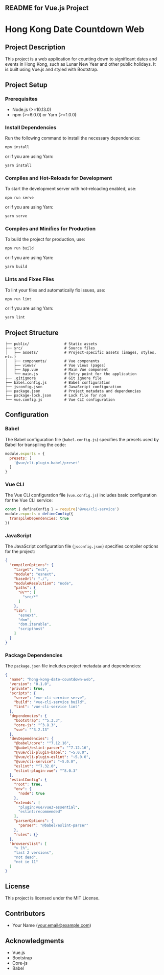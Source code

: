 
## README for Vue.js Project

# Hong Kong Date Countdown Web

## Project Description

This project is a web application for counting down to significant dates and events in Hong Kong, such as Lunar New Year and other public holidays. It is built using Vue.js and styled with Bootstrap.

## Project Setup

### Prerequisites

- Node.js (>=10.13.0)
- npm (>=6.0.0) or Yarn (>=1.0.0)

### Install Dependencies

Run the following command to install the necessary dependencies:

```bash
npm install
```

or if you are using Yarn:

```bash
yarn install
```

### Compiles and Hot-Reloads for Development

To start the development server with hot-reloading enabled, use:

```bash
npm run serve
```

or if you are using Yarn:

```bash
yarn serve
```

### Compiles and Minifies for Production

To build the project for production, use:

```bash
npm run build
```

or if you are using Yarn:

```bash
yarn build
```

### Lints and Fixes Files

To lint your files and automatically fix issues, use:

```bash
npm run lint
```

or if you are using Yarn:

```bash
yarn lint
```

## Project Structure

```
├── public/                # Static assets
├── src/                   # Source files
│   ├── assets/            # Project-specific assets (images, styles, etc.)
│   ├── components/        # Vue components
│   ├── views/             # Vue views (pages)
│   ├── App.vue            # Main Vue component
│   └── main.js            # Entry point for the application
├── .gitignore             # Git ignore file
├── babel.config.js        # Babel configuration
├── jsconfig.json          # JavaScript configuration
├── package.json           # Project metadata and dependencies
├── package-lock.json      # Lock file for npm
└── vue.config.js          # Vue CLI configuration
```

## Configuration

### Babel

The Babel configuration file (`babel.config.js`) specifies the presets used by Babel for transpiling the code:

```javascript
module.exports = {
  presets: [
    '@vue/cli-plugin-babel/preset'
  ]
}
```

### Vue CLI

The Vue CLI configuration file (`vue.config.js`) includes basic configuration for the Vue CLI service:

```javascript
const { defineConfig } = require('@vue/cli-service')
module.exports = defineConfig({
  transpileDependencies: true
})
```

### JavaScript

The JavaScript configuration file (`jsconfig.json`) specifies compiler options for the project:

```json
{
  "compilerOptions": {
    "target": "es5",
    "module": "esnext",
    "baseUrl": "./",
    "moduleResolution": "node",
    "paths": {
      "@/*": [
        "src/*"
      ]
    },
    "lib": [
      "esnext",
      "dom",
      "dom.iterable",
      "scripthost"
    ]
  }
}
```

### Package Dependencies

The `package.json` file includes project metadata and dependencies:

```json
{
  "name": "hong-kong-date-countdown-web",
  "version": "0.1.0",
  "private": true,
  "scripts": {
    "serve": "vue-cli-service serve",
    "build": "vue-cli-service build",
    "lint": "vue-cli-service lint"
  },
  "dependencies": {
    "bootstrap": "^5.3.3",
    "core-js": "^3.8.3",
    "vue": "^3.2.13"
  },
  "devDependencies": {
    "@babel/core": "^7.12.16",
    "@babel/eslint-parser": "^7.12.16",
    "@vue/cli-plugin-babel": "~5.0.0",
    "@vue/cli-plugin-eslint": "~5.0.0",
    "@vue/cli-service": "~5.0.0",
    "eslint": "^7.32.0",
    "eslint-plugin-vue": "^8.0.3"
  },
  "eslintConfig": {
    "root": true,
    "env": {
      "node": true
    },
    "extends": [
      "plugin:vue/vue3-essential",
      "eslint:recommended"
    ],
    "parserOptions": {
      "parser": "@babel/eslint-parser"
    },
    "rules": {}
  },
  "browserslist": [
    "> 1%",
    "last 2 versions",
    "not dead",
    "not ie 11"
  ]
}
```

## License

This project is licensed under the MIT License.

## Contributors

- Your Name (your.email@example.com)

## Acknowledgments

- Vue.js
- Bootstrap
- Core-js
- Babel
